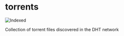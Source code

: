 torrents 
========
![Indexed](https://img.shields.io/badge/indexed-141128-blue)

Collection of torrent files discovered in the DHT network

